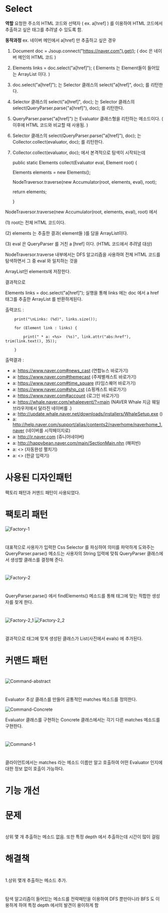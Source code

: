 # Select 

**역할** 요청한 주소의 HTML 코드와 선택자 ( ex. a[href] ) 를 이용하여 HTML 코드에서 추출하고 싶은 태그를 추려낼 수 있도록 함.

**동작과정**  ex. 네이버 메인에서 a[href] 만 추출하고 싶은 경우

1. Document doc = Jsoup.connect("https://naver.com").get();  ( doc 은 네이버 메인의 HTML 코드 )

2. Elements links = doc.select("a[href]"); ( Elements 는 Element들이 들어있는 ArrayList 이다. )

3. doc.select("a[href]"); 는 Selector 클래스의 select("a[href]", doc); 를 리턴한다.

4. Selector 클래스의 select("a[href]", doc); 는 Selector 클래스의 select(QueryParser.parse("a[href]"), doc); 를 리턴한다.

5. QueryParser.parse("a[href]") 는 Evaluator 클래스형을 리턴하는 메소드이다. ( 이후에 HTML 코드와 비교할 때 사용됨. )

6. Selector 클래스의 select(QueryParser.parse("a[href]"), doc); 는 Collector.collect(evaluator, doc); 를 리턴한다.

7. Collector.collect(evaluator, doc); 에서 본격적으로 탐색이 시작되는데 
    
   public static Elements collect(Evaluator eval, Element root) { 
   
   
	Elements elements = new Elements();
	
	NodeTraversor.traverse(new Accumulator(root, elements, eval), root);
	
	return elements;
	
   }
  
  NodeTraversor.traverse(new Accumulator(root, elements, eval), root) 에서
  
  (1) root는 전체 HTML 코드이다. 
  
  (2) elements 는 추출한 결과( element들 )를 담을 ArrayList이다.
  
  (3) eval 은 QueryParser 를 거친 a [href] 이다. (HTML 코드에서 추려낼 대상)
  
  
  NodeTraversor.traverse 내부에서는 DFS 알고리즘을 사용하여 전체 HTML 코드를 탐색하면서 그 중 eval 와 일치하는 것을
  
  ArrayList인 elements에 저장한다.
  
  결과적으로 
  
  Elements links = doc.select("a[href]"); 실행을 통해 links 에는 doc 에서 a href 태그를 추출한 ArrayList<element> 를 반환하게된다.
  
  
 출력코드 : 
         
        print("\nLinks: (%d)", links.size());
	
        for (Element link : links) {
	
            print(" * a: <%s>  (%s)", link.attr("abs:href"), trim(link.text(), 35));
	    
        }
        
 출력결과 :
  
 * a: <https://www.naver.com#news_cast>  (연합뉴스 바로가기)
 * a: <https://www.naver.com#themecast>  (주제별캐스트 바로가기)
 * a: <https://www.naver.com#time_square>  (타임스퀘어 바로가기)
 * a: <https://www.naver.com#shp_cst>  (쇼핑캐스트 바로가기)
 * a: <https://www.naver.com#account>  (로그인 바로가기)
 * a: <https://whale.naver.com/whaleevent/?=main>  (NAVER Whale 지금 웨일 브라우저에서 달라진 네이버를 .)
 * a: <http://update.whale.naver.net/downloads/installers/WhaleSetup.exe>  ()
 * a: <http://help.naver.com/support/alias/contents2/naverhome/naverhome_1.naver>  (네이버를 시작페이지로)
 * a: <http://jr.naver.com>  (쥬니어네이버)
 * a: <http://happybean.naver.com/main/SectionMain.nhn>  (해피빈)
 * a: <>  (자동완성 펼치기)
 * a: <>  (한글 입력기)

# 사용된 디자인패턴

팩토리 패턴과 커맨드 패턴이 사용되었다.

# 팩토리 패턴

![Factory-1](https://user-images.githubusercontent.com/57391270/69908493-11ecbc80-142e-11ea-8c9a-8f635bbacb56.JPG)
#
대표적으로 사용자가 입력한 Css Selector 를 파싱하여 의미를 파악하게 도와주는
QueryParser.parse() 메소드는 사용자의 String 입력에 맞춰 QueryParser 
클래스에서 생성할 클래스를 결정해 준다.  
#
  
![Factory-2](https://user-images.githubusercontent.com/57391270/69908501-3c3e7a00-142e-11ea-967f-84c63683ddc1.JPG)
#
QueryParser.parse() 에서 findElements() 메소드를 통해 태그에 맞는
적합한 생성자를 찾게 한다.
#
#
![Factory-2_1](https://user-images.githubusercontent.com/57391270/69908508-537d6780-142e-11ea-9c43-8cb8bfb07fd5.JPG)
![Factory-2_2](https://user-images.githubusercontent.com/57391270/69908510-61cb8380-142e-11ea-9b24-c611d7d62b7d.JPG)
#
결과적으로 태그에 맞게 생성된 클래스가 List(사진에서 evals) 에 추가된다.
#

# 커맨드 패턴
#
![Command-abstract](https://user-images.githubusercontent.com/57391270/69908519-9f301100-142e-11ea-91e3-67feb2d75a65.JPG)
#

Evaluator 추상 클래스를 만들어 공통적인 matches 메소드를 정의한다.

![Command-Concrete](https://user-images.githubusercontent.com/57391270/69908520-a3f4c500-142e-11ea-8b3d-c91057383e3a.JPG)

Evaluator 클래스를 구현하는 Concrete 클래스에서는 각기 다른 matches 메소드를
구현한다.  
#
![Command-1](https://user-images.githubusercontent.com/57391270/69908522-a5be8880-142e-11ea-847b-e0163ab238b0.JPG)
#
클라이언트에서는 matches 라는 메소드 이름만 알고 호출하여 어떤
Evaluator 인지에 대한 정보 없이 호출이 가능하다.
#
#
#
# 기능 개선
#
#
# 문제
#
상위 몇 개 추출하는 메소드 없음. 또한 특정 depth 에서 추출하는데 시간이 많이 걸림
#
#
# 해결책
#
1.상위 몇개 추출하는 메소드 추가.
#
탐색 알고리즘이 들어있는 메소드를 전략패턴을 이용하여 DFS 뿐만아니라 BFS 도 이용하게 하여
특정 depth 에서의 발견이 용이하게 함
#
